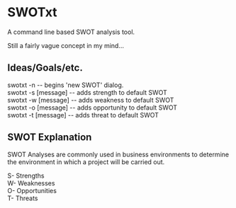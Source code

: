 # SWOTxt
A command line based SWOT analysis tool.

Still a fairly vague concept in my mind...

## Ideas/Goals/etc.
swotxt -n -- begins 'new SWOT' dialog.  
swotxt -s [message] -- adds strength to default SWOT  
swotxt -w [message] -- adds weakness to default SWOT  
swotxt -o [message] -- adds opportunity to default SWOT  
swotxt -t [message] -- adds threat to default SWOT  

## SWOT Explanation
SWOT Analyses are commonly used in business environments to determine the environment in which a project will be carried out.

S-  Strengths  
W-  Weaknesses  
O-  Opportunities  
T-  Threats  
